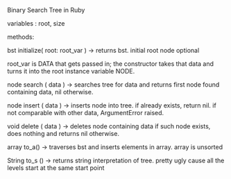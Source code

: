 Binary Search Tree in Ruby


variables : root, size

methods:

bst initialize( root: root_var ) -> returns bst. initial root node optional

root_var is DATA that gets passed in; the constructor takes that data and turns it into the root instance variable NODE. 

node search ( data ) -> searches tree for data and returns first node found containing data, nil otherwise.

node insert ( data ) -> inserts node into tree. if already exists, return nil. if not comparable with other data, ArgumentError raised.

void delete ( data ) -> deletes node containing data if such node exists, does nothing and returns nil otherwise.

array to_a() -> traverses bst and inserts elements in array. array is unsorted

String to_s () -> returns string interpretation of tree. pretty ugly cause all the levels start at the same start point